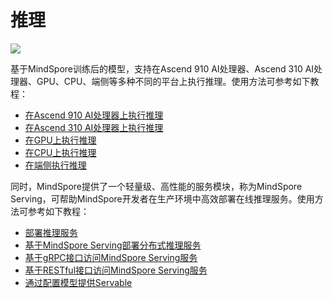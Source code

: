 # 推理

<a href="https://gitee.com/mindspore/docs/blob/r1.2/docs/programming_guide/source_zh_cn/infer.md" target="_blank"><img src="./_static/logo_source.png"></a>

基于MindSpore训练后的模型，支持在Ascend 910 AI处理器、Ascend 310 AI处理器、GPU、CPU、端侧等多种不同的平台上执行推理。使用方法可参考如下教程：

- [在Ascend 910 AI处理器上执行推理](https://www.mindspore.cn/tutorial/inference/zh-CN/r1.2/multi_platform_inference_ascend_910.html)
- [在Ascend 310 AI处理器上执行推理](https://www.mindspore.cn/tutorial/inference/zh-CN/r1.2/multi_platform_inference_ascend_310.html)
- [在GPU上执行推理](https://www.mindspore.cn/tutorial/inference/zh-CN/r1.2/multi_platform_inference_gpu.html)
- [在CPU上执行推理](https://www.mindspore.cn/tutorial/inference/zh-CN/r1.2/multi_platform_inference_cpu.html)
- [在端侧执行推理](https://www.mindspore.cn/tutorial/lite/zh-CN/r1.2/quick_start/quick_start.html)

同时，MindSpore提供了一个轻量级、高性能的服务模块，称为MindSpore Serving，可帮助MindSpore开发者在生产环境中高效部署在线推理服务。使用方法可参考如下教程：

- [部署推理服务](https://www.mindspore.cn/tutorial/inference/zh-CN/r1.2/serving_example.html)
- [基于MindSpore Serving部署分布式推理服务](https://www.mindspore.cn/tutorial/inference/zh-CN/r1.2/serving_distributed_example.html)
- [基于gRPC接口访问MindSpore Serving服务](https://www.mindspore.cn/tutorial/inference/zh-CN/r1.2/serving_grpc.html)
- [基于RESTful接口访问MindSpore Serving服务](https://www.mindspore.cn/tutorial/inference/zh-CN/r1.2/serving_restful.html)
- [通过配置模型提供Servable](https://www.mindspore.cn/tutorial/inference/zh-CN/r1.2/serving_model.html)
